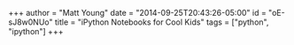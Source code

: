 +++
author = "Matt Young"
date = "2014-09-25T20:43:26-05:00"
id = "oE-sJ8w0NUo"
title = "iPython Notebooks for Cool Kids"
tags = ["python", "ipython"]
+++
